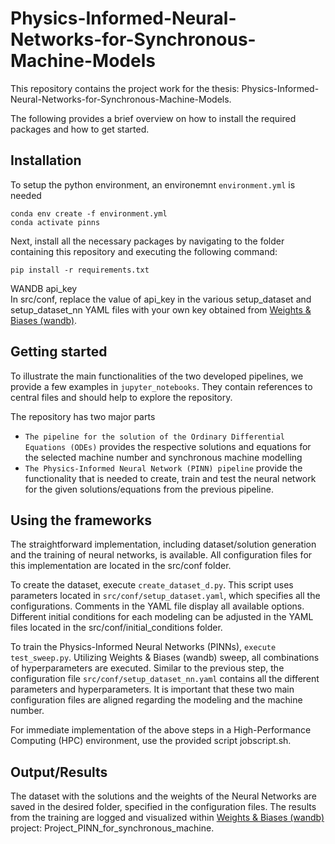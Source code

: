 # Physics-Informed-Neural-Networks-for-Synchronous-Machine-Models

This repository contains the project work for the thesis: Physics-Informed-Neural-Networks-for-Synchronous-Machine-Models.


The following provides a brief overview on how to install the required packages and how to get started.

## Installation

To setup the python environment, an environemnt `environment.yml` is needed
```
conda env create -f environment.yml
conda activate pinns
```

Next, install all the necessary packages by navigating to the folder containing this repository and executing the following command:

```
pip install -r requirements.txt
```
WANDB api_key  
In src/conf, replace the value of api_key in the various setup_dataset and setup_dataset_nn YAML files with your own key obtained from  [Weights & Biases (wandb)](https://wandb.ai/).

## Getting started

To illustrate the main functionalities of the two developed pipelines, we provide a few examples in `jupyter_notebooks`. They contain references to central files and should help to explore the repository.

The repository has two major parts
- `The pipeline for the solution of the Ordinary Differential Equations (ODEs)` provides the respective solutions and equations for the selected machine number and synchronous machine modelling
- `The Physics-Informed Neural Network (PINN) pipeline` provide the functionality that is needed to create, train and test the neural network for the given solutions/equations from the previous pipeline.


## Using the frameworks 

The straightforward implementation, including dataset/solution generation and the training of neural networks, is available. All configuration files for this implementation are located in the src/conf folder.

To create the dataset, execute ``create_dataset_d.py``. This script uses parameters located in ``src/conf/setup_dataset.yaml``, which specifies all the configurations. Comments in the YAML file display all available options. Different initial conditions for each modeling can be adjusted in the YAML files located in the src/conf/initial_conditions folder.

To train the Physics-Informed Neural Networks (PINNs), ``execute test_sweep.py``. Utilizing Weights & Biases (wandb) sweep, all combinations of hyperparameters are executed. Similar to the previous step, the configuration file ``src/conf/setup_dataset_nn.yaml`` contains all the different parameters and hyperparameters. It is important that these two main configuration files are aligned regarding the modeling and the machine number.

For immediate implementation of the above steps in a High-Performance Computing (HPC) environment, use the provided script jobscript.sh.

## Output/Results

The dataset with the solutions and the weights of the Neural Networks are saved in the desired folder, specified in the configuration files.
The results from the training are logged and visualized within [Weights & Biases (wandb)](https://wandb.ai/) project: Project_PINN_for_synchronous_machine.

